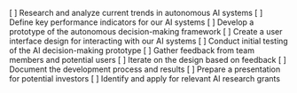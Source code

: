 [ ] Research and analyze current trends in autonomous AI systems
[ ] Define key performance indicators for our AI systems
[ ] Develop a prototype of the autonomous decision-making framework
[ ] Create a user interface design for interacting with our AI systems
[ ] Conduct initial testing of the AI decision-making prototype
[ ] Gather feedback from team members and potential users
[ ] Iterate on the design based on feedback
[ ] Document the development process and results
[ ] Prepare a presentation for potential investors
[ ] Identify and apply for relevant AI research grants